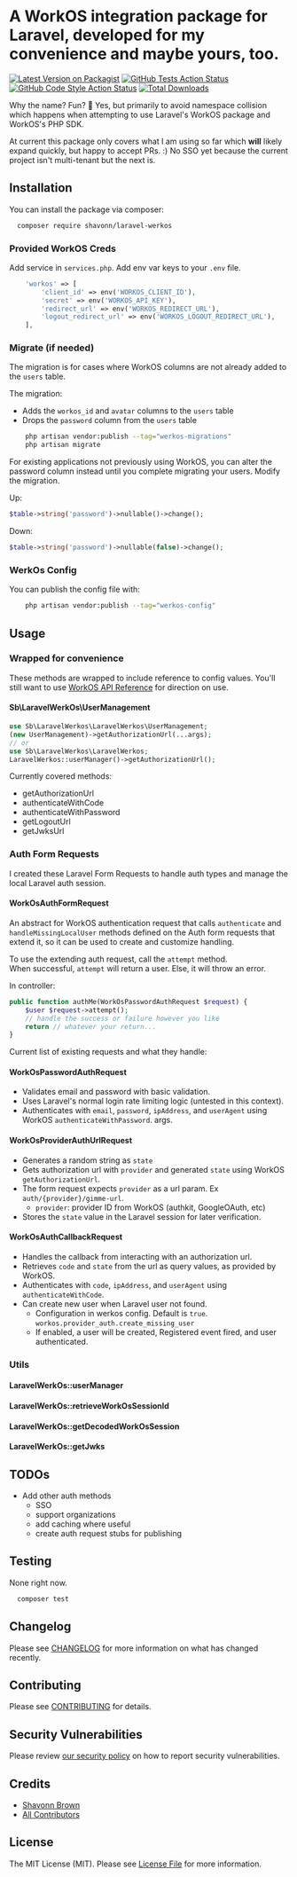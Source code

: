 # A WorkOS integration package for Laravel, developed for my convenience and maybe yours, too.

[![Latest Version on Packagist](https://img.shields.io/packagist/v/shavonn/laravel-werkos.svg?style=flat-square)](https://packagist.org/packages/shavonn/laravel-werkos)
[![GitHub Tests Action Status](https://img.shields.io/github/actions/workflow/status/shavonn/laravel-werkos/run-tests.yml?branch=main&label=tests&style=flat-square)](https://github.com/shavonn/laravel-werkos/actions?query=workflow%3Arun-tests+branch%3Amain)
[![GitHub Code Style Action Status](https://img.shields.io/github/actions/workflow/status/shavonn/laravel-werkos/fix-php-code-style-issues.yml?branch=main&label=code%20style&style=flat-square)](https://github.com/shavonn/laravel-werkos/actions?query=workflow%3A"Fix+PHP+code+style+issues"+branch%3Amain)
[![Total Downloads](https://img.shields.io/packagist/dt/shavonn/laravel-werkos.svg?style=flat-square)](https://packagist.org/packages/shavonn/laravel-werkos)

Why the name? Fun? 🎊 Yes, but primarily to avoid namespace collision which happens when attempting to use Laravel's
WorkOS package and WorkOS's PHP SDK.

At current this package only covers what I am using so far which **will** likely expand quickly, but happy to accept
PRs. :)
No SSO yet because the current project isn't multi-tenant but the next is.

## Installation

You can install the package via composer:

```bash
  composer require shavonn/laravel-werkos
```

### Provided WorkOS Creds

Add service in `services.php`. Add env var keys to your `.env` file.

```php
    'workos' => [
        'client_id' => env('WORKOS_CLIENT_ID'),
        'secret' => env('WORKOS_API_KEY'),
        'redirect_url' => env('WORKOS_REDIRECT_URL'),
        'logout_redirect_url' => env('WORKOS_LOGOUT_REDIRECT_URL'),
    ],
```

### Migrate (if needed)

The migration is for cases where WorkOS columns are not already added to the `users` table.

The migration:

- Adds the `workos_id` and `avatar` columns to the `users` table
- Drops the `password` column from the `users` table

```bash
    php artisan vendor:publish --tag="werkos-migrations"
    php artisan migrate
```

For existing applications not previously using WorkOS, you can alter the password column instead until you complete
migrating your users. Modify the migration.

Up:

```php
$table->string('password')->nullable()->change();
```

Down:

```php
$table->string('password')->nullable(false)->change();
````

### WerkOs Config

You can publish the config file with:

```bash
    php artisan vendor:publish --tag="werkos-config"
```

## Usage

### Wrapped for convenience

These methods are wrapped to include reference to config values. You'll still want to
use [WorkOS API Reference](https://workos.com/docs/reference) for direction on use.

#### Sb\LaravelWerkOs\UserManagement

```php
use Sb\LaravelWerkos\LaravelWerkos\UserManagement;
(new UserManagement)->getAuthorizationUrl(...args);
// or
use Sb\LaravelWerkos\LaravelWerkos;
LaravelWerkos::userManager()->getAuthorizationUrl();
```

Currently covered methods:

- getAuthorizationUrl
- authenticateWithCode
- authenticateWithPassword
- getLogoutUrl
- getJwksUrl

### Auth Form Requests

I created these Laravel Form Requests to handle auth types and manage the local Laravel auth session.

#### WorkOsAuthFormRequest

An abstract for WorkOS authentication request that calls `authenticate` and `handleMissingLocalUser` methods defined on
the Auth form requests that extend it, so it can be used to create and customize handling.

To use the extending auth request, call the `attempt` method.  
When successful, `attempt` will return a user. Else, it will throw an error.

In controller:

```php
public function authMe(WorkOsPasswordAuthRequest $request) {
    $user $request->attempt();
    // handle the success or failure however you like
    return // whatever your return...
}
```

Current list of existing requests and what they handle:

#### WorkOsPasswordAuthRequest

- Validates email and password with basic validation.
- Uses Laravel's normal login rate limiting logic (untested in this context).
- Authenticates with `email`, `password`, `ipAddress`, and `userAgent` using WorkOS `authenticateWithPassword`.
  args.

#### WorkOsProviderAuthUrlRequest

- Generates a random string as `state`
- Gets authorization url with `provider` and generated `state` using WorkOS `getAuthorizationUrl`.
- The form request expects `provider` as a url param. Ex `auth/{provider}/gimme-url`.
    - `provider`: provider ID from WorkOS (authkit, GoogleOAuth, etc)
- Stores the `state` value in the Laravel session for later verification.

#### WorkOsAuthCallbackRequest

- Handles the callback from interacting with an authorization url.
- Retrieves `code` and `state` from the url as query values, as provided by WorkOS.
- Authenticates with `code`, `ipAddress`, and `userAgent` using `authenticateWithCode`.
- Can create new user when Laravel user not found.
    - Configuration in werkos config. Default is `true`. `workos.provider_auth.create_missing_user`
    - If enabled, a user will be created, Registered event fired, and user authenticated.

### Utils

#### LaravelWerkOs::userManager

#### LaravelWerkOs::retrieveWorkOsSessionId

#### LaravelWerkOs::getDecodedWorkOsSession

#### LaravelWerkOs::getJwks

## TODOs

- Add other auth methods
    - SSO
    - support organizations
    - add caching where useful
    - create auth request stubs for publishing

## Testing

None right now.

```bash
  composer test
```

## Changelog

Please see [CHANGELOG](CHANGELOG.md) for more information on what has changed recently.

## Contributing

Please see [CONTRIBUTING](CONTRIBUTING.md) for details.

## Security Vulnerabilities

Please review [our security policy](../../security/policy) on how to report security vulnerabilities.

## Credits

- [Shavonn Brown](https://github.com/shavonn)
- [All Contributors](../../contributors)

## License

The MIT License (MIT). Please see [License File](LICENSE.md) for more information.
